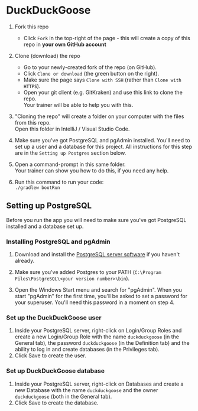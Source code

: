 # DuckDuckGoose

1. Fork this repo
    * Click `Fork` in the top-right of the page - this will create a copy of this repo in **your own GitHub account**

1. Clone (download) the repo
    * Go to your newly-created fork of the repo (on GitHub).
    * Click `Clone or download` (the green button on the right).
    * Make sure the page says `Clone with SSH` (rather than `Clone with HTTPS`).
    * Open your git client (e.g. GitKraken) and use this link to clone the repo.  
      Your trainer will be able to help you with this.

1. "Cloning the repo" will create a folder on your computer with the files from this repo.  
   Open this folder in IntelliJ / Visual Studio Code.

1. Make sure you've got PostgreSQL and pgAdmin installed. You'll need to set up a user and a database for this project.
   All instructions for this step are in the `Setting up Postgres` section below.

1. Open a command-prompt in this same folder.  
   Your trainer can show you how to do this, if you need any help.

1. Run this command to run your code:  
   `./gradlew bootRun`

## Setting up PostgreSQL

Before you run the app you will need to make sure you've got PostgreSQL installed and a database set up.

### Installing PostgreSQL and pgAdmin

1. Download and install the [PostgreSQL server software](https://www.enterprisedb.com/downloads/postgres-postgresql-downloads) if you haven't already.

1. Make sure you've added Postgres to your PATH (`C:\Program Files\PostgreSQL\<your version number>\bin`).

1. Open the Windows Start menu and search for "pgAdmin". When you start "pgAdmin" for the first time, you'll be asked to set a password for your superuser. You'll need this password in a moment on step 4.

### Set up the DuckDuckGoose user

1. Inside your PostgreSQL server, right-click on Login/Group Roles and create a new Login/Group Role with the name `duckduckgoose` (in the General tab), the password `duckduckgoose` (in the Definition tab) and the ability to log in and create databases (in the Privileges tab).
1. Click Save to create the user.

### Set up DuckDuckGoose database

1. Inside your PostgreSQL server, right-click on Databases and create a new Database with the name `duckduckgoose` and the owner `duckduckgoose` (both in the General tab).
1. Click Save to create the database.
